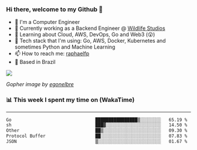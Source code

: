 ### Hi there, welcome to my Github 👋

- 📖 I'm a Computer Engineer
- 🔭 Currently working as a Backend Engineer @ [Wildlife Studios](https://wildlifestudios.com/)
- 🌱 Learning about Cloud, AWS, DevOps, Go and Web3 (😲)
- 🚀 Tech stack that I'm using: Go, AWS, Docker, Kubernetes and sometimes Python and Machine Learning
- 📫 How to reach me: [raphaelfp](https://linkedin.com/in/raphaelfp)
- 🏡 Based in Brazil

![](https://github.com/raphaelfp/gophers/blob/master/.thumb/animation/morning-coffee-3x.gif)

*Gopher image by [egonelbre](https://github.com/egonelbre/)*

### 📊 This week I spent my time on (WakaTime)

---

<!--START_SECTION:waka-->

```txt
Go                                ████████████████▒░░░░░░░░   65.19 %
sh                                ███▓░░░░░░░░░░░░░░░░░░░░░   14.50 %
Other                             ██▒░░░░░░░░░░░░░░░░░░░░░░   09.30 %
Protocol Buffer                   ██░░░░░░░░░░░░░░░░░░░░░░░   07.83 %
JSON                              ▒░░░░░░░░░░░░░░░░░░░░░░░░   01.67 %
```

<!--END_SECTION:waka-->

